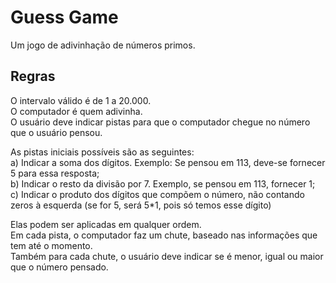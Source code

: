# Guess Game
  Um jogo de adivinhação de números primos.

## Regras
  O intervalo válido é de 1 a 20.000.  
  O computador é quem adivinha.  
  O usuário deve indicar pistas para que o computador chegue no número que o usuário pensou.    
  
  As pistas iniciais possíveis são as seguintes:  
    a) Indicar a soma dos dígitos. Exemplo: Se pensou em 113, deve-se fornecer 5 para essa resposta;  
    b) Indicar o resto da divisão por 7. Exemplo, se pensou em 113, fornecer 1;   
    c) Indicar o produto dos dígitos que compõem o número, não contando zeros à esquerda (se for 5, será 5*1, pois só temos esse dígito)  

  Elas podem ser aplicadas em qualquer ordem.  
  Em cada pista, o computador faz um chute, baseado nas informações que tem até o momento.  
  Também para cada chute, o usuário deve indicar se é menor, igual ou maior que o número pensado.  

